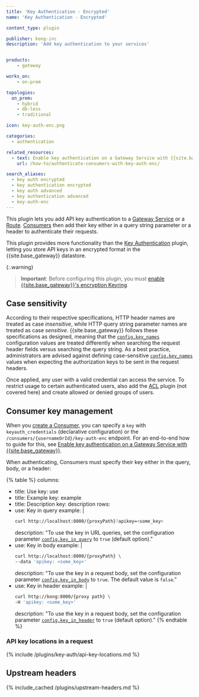 ```yaml
---
title: 'Key Authentication - Encrypted'
name: 'Key Authentication - Encrypted'

content_type: plugin

publisher: kong-inc
description: 'Add key authentication to your services'


products:
    - gateway

works_on:
    - on-prem

topologies:
  on_prem:
    - hybrid
    - db-less
    - traditional

icon: key-auth-enc.png

categories:
  - authentication

related_resources:
  - text: Enable key authentication on a Gateway Service with {{site.base_gateway}}
    url: /how-to/authenticate-consumers-with-key-auth-enc/

search_aliases:
  - key auth encrypted
  - key authentication encrypted
  - key auth advanced
  - key authentication advanced
  - key-auth-enc
---
```


This plugin lets you add API key authentication to a [Gateway Service](/gateway/entities/service/) or a [Route](/gateway/entities/route/).
[Consumers](/gateway/entities/consumer/) then add their key either in a query string parameter or a
header to authenticate their requests. 

This plugin provides more functionality than the 
[Key Authentication](/hub/kong-inc/key-auth/) plugin, 
letting you store API keys in an encrypted format in the {{site.base_gateway}} datastore.

{:.warning}
> **Important**: Before configuring this plugin, you must [enable {{site.base_gateway}}'s encryption Keyring](/gateway/keyring/#enable-keyring). 

## Case sensitivity

According to their respective specifications, HTTP header names are treated as
case _insensitive_, while HTTP query string parameter names are treated as case _sensitive_.
{{site.base_gateway}} follows these specifications as designed, meaning that the [`config.key_names`](/plugins/key-auth-enc/reference/#schema--config-key-names)
configuration values are treated differently when searching the request header fields versus
searching the query string. As a best practice, administrators are advised against defining
case-sensitive [`config.key_names`](/plugins/key-auth-enc/reference/#schema--config-key-names) values when expecting the authorization keys to be sent in the request headers.

Once applied, any user with a valid credential can access the service.
To restrict usage to certain authenticated users, also add the
[ACL](/plugins/acl/) plugin (not covered here) and create allowed or
denied groups of users.

## Consumer key management

When you [create a Consumer](/gateway/entities/consumer/#set-up-a-consumer), you can specify a `key` with `keyauth_credentials` (declarative configuration) or the `/consumers/{usernameOrId}/key-auth-enc` endpoint. For an end-to-end how to guide for this, see [Enable key authentication on a Gateway Service with {{site.base_gateway}}](/how-to/authenticate-consumers-with-key-auth-enc/).

When authenticating, Consumers must specify their key either in the query, body, or a header:

{% table %}
columns:
  - title: Use
    key: use
  - title: Example
    key: example
  - title: Description
    key: description
rows:
  - use: Key in query
    example: |
      ```bash
      curl http://localhost:8000/{proxyPath}?apikey=<some_key>
      ```
    description: "To use the key in URL queries, set the configuration parameter [`config.key_in_query`](/plugins/key-auth-enc/reference/#schema--config-key-in-query) to `true` (default option)."
  - use: Key in body
    example: |
      ```bash
      curl http://localhost:8000/{proxyPath} \
      --data 'apikey: <some_key>'
      ```
    description: "To use the key in a request body, set the configuration parameter [`config.key_in_body`](/plugins/key-auth-enc/reference/#schema--config-key-in-body) to `true`. The default value is `false`."
  - use: Key in header
    example: |
      ```bash
      curl http://kong:8000/{proxy path} \
      -H 'apikey: <some_key>'
      ```
    description: "To use the key in a request body, set the configuration parameter [`config.key_in_header`](/plugins/key-auth-enc/reference/#schema--config-key-in-header) to `true` (default option)."
{% endtable %}

### API key locations in a request

{% include /plugins/key-auth/api-key-locations.md %}

## Upstream headers

{% include_cached /plugins/upstream-headers.md %}


